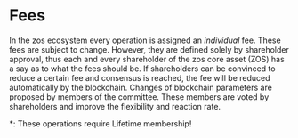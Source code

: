 # Fees

In the zos ecosystem every operation is assigned an *individual* fee.
These fees are subject to change. However, they are defined solely by
shareholder approval, thus each and every shareholder of the zos core
asset (ZOS) has a say as to what the fees should be. If shareholders can be
convinced to reduce a certain fee and consensus is reached, the fee will be
reduced automatically by the blockchain. Changes of blockchain parameters are
proposed by members of the committee. These members are voted by shareholders
and improve the flexibility and reaction rate.

\*: These operations require Lifetime membership!

